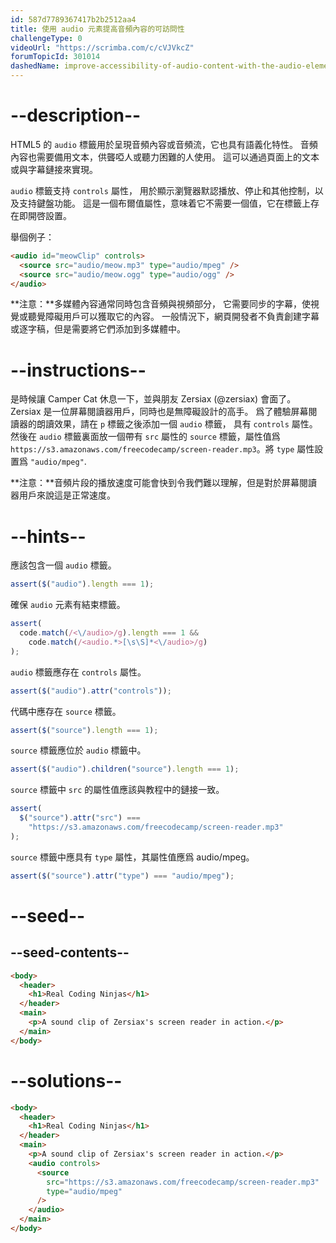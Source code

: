 ```yaml
---
id: 587d7789367417b2b2512aa4
title: 使用 audio 元素提高音頻內容的可訪問性
challengeType: 0
videoUrl: "https://scrimba.com/c/cVJVkcZ"
forumTopicId: 301014
dashedName: improve-accessibility-of-audio-content-with-the-audio-element
---
```


# --description--

HTML5 的 `audio` 標籤用於呈現音頻內容或音頻流，它也具有語義化特性。 音頻內容也需要備用文本，供聾啞人或聽力困難的人使用。 這可以通過頁面上的文本或與字幕鏈接來實現。

`audio` 標籤支持 `controls` 屬性， 用於顯示瀏覽器默認播放、停止和其他控制，以及支持鍵盤功能。 這是一個布爾值屬性，意味着它不需要一個值，它在標籤上存在即開啓設置。

舉個例子：

```html
<audio id="meowClip" controls>
  <source src="audio/meow.mp3" type="audio/mpeg" />
  <source src="audio/meow.ogg" type="audio/ogg" />
</audio>
```

**注意：**多媒體內容通常同時包含音頻與視頻部分， 它需要同步的字幕，使視覺或聽覺障礙用戶可以獲取它的內容。 一般情況下，網頁開發者不負責創建字幕或逐字稿，但是需要將它們添加到多媒體中。

# --instructions--

是時候讓 Camper Cat 休息一下，並與朋友 Zersiax (@zersiax) 會面了。 Zersiax 是一位屏幕閱讀器用戶，同時也是無障礙設計的高手。 爲了體驗屏幕閱讀器的朗讀效果，請在 `p` 標籤之後添加一個 `audio` 標籤， 具有 `controls` 屬性。 然後在 `audio` 標籤裏面放一個帶有 `src` 屬性的 `source` 標籤，屬性值爲 `https://s3.amazonaws.com/freecodecamp/screen-reader.mp3`。將 `type` 屬性設置爲 `"audio/mpeg"`.

**注意：**音頻片段的播放速度可能會快到令我們難以理解，但是對於屏幕閱讀器用戶來說這是正常速度。

# --hints--

應該包含一個 `audio` 標籤。

```js
assert($("audio").length === 1);
```

確保 `audio` 元素有結束標籤。

```js
assert(
  code.match(/<\/audio>/g).length === 1 &&
    code.match(/<audio.*>[\s\S]*<\/audio>/g)
);
```

`audio` 標籤應存在 `controls` 屬性。

```js
assert($("audio").attr("controls"));
```

代碼中應存在 `source` 標籤。

```js
assert($("source").length === 1);
```

`source` 標籤應位於 `audio` 標籤中。

```js
assert($("audio").children("source").length === 1);
```

`source` 標籤中 `src` 的屬性值應該與教程中的鏈接一致。

```js
assert(
  $("source").attr("src") ===
    "https://s3.amazonaws.com/freecodecamp/screen-reader.mp3"
);
```

`source` 標籤中應具有 `type` 屬性，其屬性值應爲 audio/mpeg。

```js
assert($("source").attr("type") === "audio/mpeg");
```

# --seed--

## --seed-contents--

```html
<body>
  <header>
    <h1>Real Coding Ninjas</h1>
  </header>
  <main>
    <p>A sound clip of Zersiax's screen reader in action.</p>
  </main>
</body>
```

# --solutions--

```html
<body>
  <header>
    <h1>Real Coding Ninjas</h1>
  </header>
  <main>
    <p>A sound clip of Zersiax's screen reader in action.</p>
    <audio controls>
      <source
        src="https://s3.amazonaws.com/freecodecamp/screen-reader.mp3"
        type="audio/mpeg"
      />
    </audio>
  </main>
</body>
```
